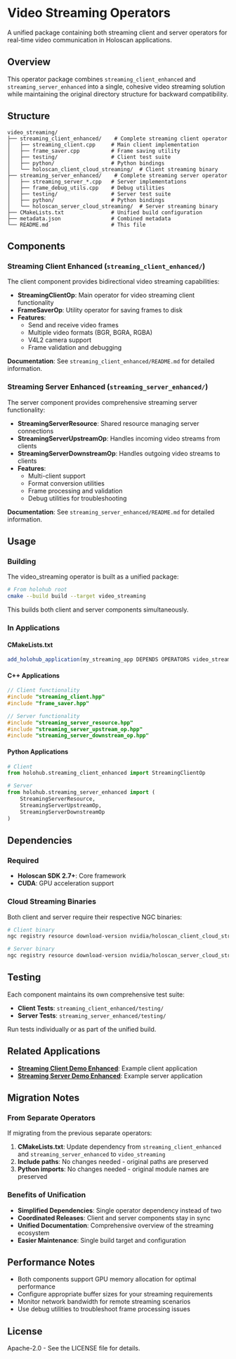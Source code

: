 # Video Streaming Operators

A unified package containing both streaming client and server operators for real-time video communication in Holoscan applications.

## Overview

This operator package combines `streaming_client_enhanced` and `streaming_server_enhanced` into a single, cohesive video streaming solution while maintaining the original directory structure for backward compatibility.

## Structure

```
video_streaming/
├── streaming_client_enhanced/    # Complete streaming client operator
│   ├── streaming_client.cpp     # Main client implementation
│   ├── frame_saver.cpp          # Frame saving utility
│   ├── testing/                 # Client test suite
│   ├── python/                  # Python bindings
│   └── holoscan_client_cloud_streaming/  # Client streaming binary
├── streaming_server_enhanced/    # Complete streaming server operator
│   ├── streaming_server_*.cpp   # Server implementations
│   ├── frame_debug_utils.cpp    # Debug utilities
│   ├── testing/                 # Server test suite  
│   ├── python/                  # Python bindings
│   └── holoscan_server_cloud_streaming/  # Server streaming binary
├── CMakeLists.txt               # Unified build configuration
├── metadata.json                # Combined metadata
└── README.md                    # This file
```

## Components

### Streaming Client Enhanced (`streaming_client_enhanced/`)

The client component provides bidirectional video streaming capabilities:

- **StreamingClientOp**: Main operator for video streaming client functionality
- **FrameSaverOp**: Utility operator for saving frames to disk
- **Features**: 
  - Send and receive video frames
  - Multiple video formats (BGR, BGRA, RGBA)
  - V4L2 camera support
  - Frame validation and debugging

**Documentation**: See `streaming_client_enhanced/README.md` for detailed information.

### Streaming Server Enhanced (`streaming_server_enhanced/`)

The server component provides comprehensive streaming server functionality:

- **StreamingServerResource**: Shared resource managing server connections
- **StreamingServerUpstreamOp**: Handles incoming video streams from clients
- **StreamingServerDownstreamOp**: Handles outgoing video streams to clients
- **Features**:
  - Multi-client support
  - Format conversion utilities
  - Frame processing and validation
  - Debug utilities for troubleshooting

**Documentation**: See `streaming_server_enhanced/README.md` for detailed information.

## Usage

### Building

The video_streaming operator is built as a unified package:

```bash
# From holohub root
cmake --build build --target video_streaming
```

This builds both client and server components simultaneously.

### In Applications

#### CMakeLists.txt
```cmake
add_holohub_application(my_streaming_app DEPENDS OPERATORS video_streaming)
```

#### C++ Applications
```cpp
// Client functionality
#include "streaming_client.hpp"
#include "frame_saver.hpp"

// Server functionality  
#include "streaming_server_resource.hpp"
#include "streaming_server_upstream_op.hpp"
#include "streaming_server_downstream_op.hpp"
```

#### Python Applications
```python
# Client
from holohub.streaming_client_enhanced import StreamingClientOp

# Server
from holohub.streaming_server_enhanced import (
    StreamingServerResource,
    StreamingServerUpstreamOp, 
    StreamingServerDownstreamOp
)
```

## Dependencies

### Required
- **Holoscan SDK 2.7+**: Core framework
- **CUDA**: GPU acceleration support

### Cloud Streaming Binaries
Both client and server require their respective NGC binaries:

```bash
# Client binary
ngc registry resource download-version nvidia/holoscan_client_cloud_streaming:0.2

# Server binary  
ngc registry resource download-version nvidia/holoscan_server_cloud_streaming:0.2
```

## Testing

Each component maintains its own comprehensive test suite:

- **Client Tests**: `streaming_client_enhanced/testing/`
- **Server Tests**: `streaming_server_enhanced/testing/`

Run tests individually or as part of the unified build.

## Related Applications

- **[Streaming Client Demo Enhanced](../../applications/streaming_client_demo_enhanced/)**: Example client application
- **[Streaming Server Demo Enhanced](../../applications/streaming_server_demo_enhanced/)**: Example server application

## Migration Notes

### From Separate Operators

If migrating from the previous separate operators:

1. **CMakeLists.txt**: Update dependency from `streaming_client_enhanced` and `streaming_server_enhanced` to `video_streaming`
2. **Include paths**: No changes needed - original paths are preserved
3. **Python imports**: No changes needed - original module names are preserved

### Benefits of Unification

- **Simplified Dependencies**: Single operator dependency instead of two
- **Coordinated Releases**: Client and server components stay in sync  
- **Unified Documentation**: Comprehensive overview of the streaming ecosystem
- **Easier Maintenance**: Single build target and configuration

## Performance Notes

- Both components support GPU memory allocation for optimal performance
- Configure appropriate buffer sizes for your streaming requirements
- Monitor network bandwidth for remote streaming scenarios
- Use debug utilities to troubleshoot frame processing issues

## License

Apache-2.0 - See the LICENSE file for details.
